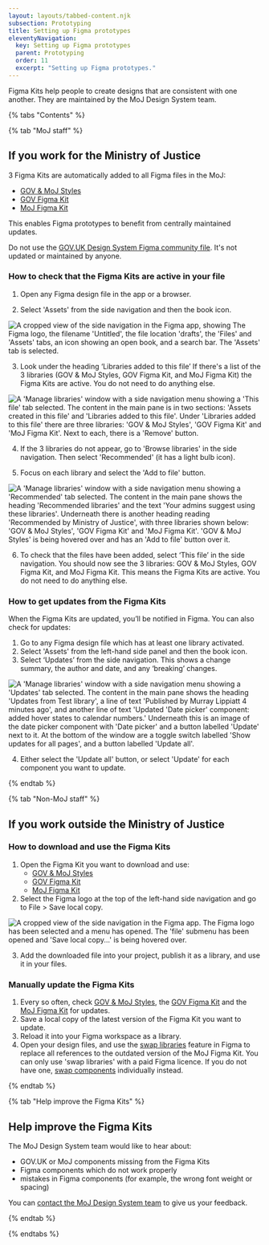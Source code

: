 ```yaml
---
layout: layouts/tabbed-content.njk
subsection: Prototyping
title: Setting up Figma prototypes
eleventyNavigation:
  key: Setting up Figma prototypes
  parent: Prototyping
  order: 11
  excerpt: "Setting up Figma prototypes."
---
```


Figma Kits help people to create designs that are consistent with one another. They are maintained by the MoJ Design System team.

{% tabs "Contents" %}

{% tab "MoJ staff" %}

## If you work for the Ministry of Justice

3 Figma Kits are automatically added to all Figma files in the MoJ:

- [GOV & MoJ Styles](https://www.figma.com/design/rbzFtXbYqItzqtfE3fdCQ4/GOV-%26-MoJ-Styles?m=auto&node-id=20-17040&t=u1P8phs3qyRxZ4FQ-1)
- [GOV Figma Kit](https://www.figma.com/design/cdmqMa73kZBDEC42spSVba/GOV-Figma-Kit?m=auto&node-id=20-17040&t=ZG7js0TWe3yzv5CD-1)
- [MoJ Figma Kit](https://www.figma.com/design/N2xqOFkyehXwcD9DxU1gEq/MoJ-Figma-Kit?node-id=20-17040)

This enables Figma prototypes to benefit from centrally maintained updates.

<div class="govuk-inset-text">
  Do not use the <a href="https://www.figma.com/community/file/946837271092540314">GOV.UK Design System Figma community file</a>. It's not updated or maintained by anyone.
</div>

### How to check that the Figma Kits are active in your file

1. Open any Figma design file in the app or a browser.

2. Select 'Assets' from the side navigation and then the book icon.
<p><img src="/assets/images/figma-guidance-assets-menu.png" style="border:none" alt="A cropped view of the side navigation in the Figma app, showing The Figma logo, the filename 'Untitled', the file location 'drafts', the 'Files' and 'Assets' tabs, an icon showing an open book, and a search bar. The 'Assets' tab is selected."></p>

3. Look under the heading ‘Libraries added to this file’ If there's a list of the 3 libraries (GOV & MoJ Styles, GOV Figma Kit, and MoJ Figma Kit) the Figma Kits are active. You do not need to do anything else.
<p><img src="/assets/images/figma-guidance-default-libraries.png" style="border:none" alt="A 'Manage libraries' window with a side navigation menu showing a 'This file' tab selected. The content in the main pane is in two sections: 'Assets created in this file' and 'Libraries added to this file'. Under 'Libraries added to this file' there are three libraries: 'GOV & MoJ Styles', 'GOV Figma Kit' and 'MoJ Figma Kit'. Next to each, there is a 'Remove' button."></p>

4. If the 3 libraries do not appear, go to 'Browse libraries' in the side navigation. Then select 'Recommended' (it has a light bulb icon).

5. Focus on each library and select the 'Add to file' button.
<p><img src="/assets/images/figma-guidance-recommended-libraries-hover.png" style="border:none" alt="A 'Manage libraries' window with a side navigation menu showing a 'Recommended' tab selected. The content in the main pane shows the heading 'Recommended libraries' and the text 'Your admins suggest using these libraries'. Underneath there is another heading reading 'Recommended by Ministry of Justice', with three libraries shown below: 'GOV & MoJ Styles', 'GOV Figma Kit' and 'MoJ Figma Kit'. 'GOV & MoJ Styles' is being hovered over and has an 'Add to file' button over it."></p>

6. To check that the files have been added, select ‘This file’ in the side navigation. You should now see the 3 libraries: GOV & MoJ Styles, GOV Figma Kit, and MoJ Figma Kit. This means the Figma Kits are active. You do not need to do anything else.

### How to get updates from the Figma Kits

When the Figma Kits are updated, you’ll be notified in Figma. You can also check for updates:

1. Go to any Figma design file which has at least one library activated.
2. Select 'Assets' from the left-hand side panel and then the book icon.
3. Select ‘Updates’ from the side navigation. This shows a change summary, the author and date, and any ‘breaking’ changes.
<p><img src="/assets/images/figma-guidance-update.png" style="border:none" alt="A 'Manage libraries' window with a side navigation menu showing a 'Updates' tab selected. The content in the main pane shows the heading 'Updates from Test library', a line of text 'Published by Murray Lippiatt 4 minutes ago', and another line of text 'Updated 'Date picker' component: added hover states to calendar numbers.' Underneath this is an image of the date picker component with 'Date picker' and a button labelled 'Update' next to it. At the bottom of the window are a toggle switch labelled 'Show updates for all pages', and a button labelled 'Update all'."></p>

4. Either select the 'Update all' button, or select 'Update' for each component you want to update.

{% endtab %}

{% tab "Non-MoJ staff" %}

## If you work outside the Ministry of Justice

### How to download and use the Figma Kits

1. Open the Figma Kit you want to download and use:
   - [GOV & MoJ Styles](https://www.figma.com/design/rbzFtXbYqItzqtfE3fdCQ4/GOV-%26-MoJ-Styles?m=auto&node-id=20-17040&t=u1P8phs3qyRxZ4FQ-1)
   - [GOV Figma Kit](https://www.figma.com/design/cdmqMa73kZBDEC42spSVba/GOV-Figma-Kit?m=auto&node-id=20-17040&t=ZG7js0TWe3yzv5CD-1)
   - [MoJ Figma Kit](https://www.figma.com/design/N2xqOFkyehXwcD9DxU1gEq/MoJ-Figma-Kit?node-id=20-17040)
2. Select the Figma logo at the top of the left-hand side navigation and go to File > Save local copy.
<p><img src="/assets/images/figma-guidance-download-kit.png" style="border:none" alt="A cropped view of the side navigation in the Figma app. The Figma logo has been selected and a menu has opened. The 'file' submenu has been opened and 'Save local copy...' is being hovered over."></p>

3. Add the downloaded file into your project, publish it as a library, and use it in your files.

### Manually update the Figma Kits

1. Every so often, check [GOV & MoJ Styles](https://www.figma.com/design/rbzFtXbYqItzqtfE3fdCQ4/GOV-%26-MoJ-Styles?m=auto&node-id=20-17040&t=u1P8phs3qyRxZ4FQ-1), the [GOV Figma Kit](https://www.figma.com/design/cdmqMa73kZBDEC42spSVba/GOV-Figma-Kit?m=auto&node-id=20-17040&t=ZG7js0TWe3yzv5CD-1) and the [MoJ Figma Kit](https://www.figma.com/design/N2xqOFkyehXwcD9DxU1gEq/MoJ-Figma-Kit?node-id=20-17040) for updates.
2. Save a local copy of the latest version of the Figma Kit you want to update.
3. Reload it into your Figma workspace as a library.
4. Open your design files, and use the [swap libraries](https://help.figma.com/hc/en-us/articles/4404856784663-Swap-style-and-component-libraries) feature in Figma to replace all references to the outdated version of the MoJ Figma Kit. You can only use 'swap libraries' with a paid Figma licence. If you do not have one, [swap components](https://help.figma.com/hc/en-us/articles/360039150413-Swap-components-and-instances) individually instead.

{% endtab %}

{% tab "Help improve the Figma Kits" %}

## Help improve the Figma Kits

The MoJ Design System team would like to hear about:

- GOV.UK or MoJ components missing from the Figma Kits
- Figma components which do not work properly
- mistakes in Figma components (for example, the wrong font weight or spacing)

You can [contact the MoJ Design System team](/help) to give us your feedback.

{% endtab %}

{% endtabs %}
